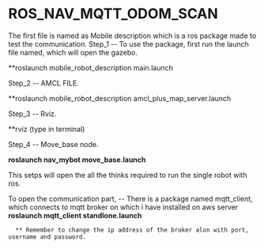 # ROS_NAV_MQTT_ODOM_SCAN

The first file is named as Mobile description which is a ros package made to test the communication. 
  Step_1 -- To use the package, first run the launch file named, which will open the gazebo.
  
  **roslaunch mobile_robot_description main.launch 
              
  Step_2 --  AMCL FILE.
  
  **roslaunch mobile_robot_description amcl_plus_map_server.launch 
  
  Step_3 --  Rviz.
  
  **rviz  (type in terminal)
              
  Step_4 --  Move_base node.
  
  **roslaunch nav_mybot move_base.launch**
              
This setps will open the all the thinks required to run the single robot with ros. 


To open the communication part, 
  -- There is a package named mqtt_client, which connects to mqtt broker on which i have installed on aws server
   **roslaunch mqtt_client standlone.launch**
      
      ** Remember to change the ip address of the broker alon with port, username and password. 
  
  
